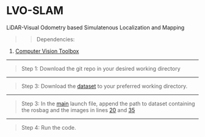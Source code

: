 # LVO-SLAM
LiDAR-Visual Odometry based Simulatenous Localization and Mapping

>> Dependencies:
1. [Computer Vision Toolbox](https://se.mathworks.com/help/vision/examples.html?category=index&exampleproduct=all&s_tid=CRUX_lftnav)
------
> Step 1:
  Download the git repo in your desired working directory
------
> Step 3:
Download the [dataset](https://ltuse-my.sharepoint.com/:f:/g/personal/vignesh_kottayam_viswanathan_ltu_se/Er8p-FoL5qxOrbJ8mRIYj-4BOt-JzyG93nrGKP0kuzprpA?e=b5xyHR) to your preferred working directory. 
------
> Step 3:
  In the [main](lvo_slam_main.m) launch file, append the path to dataset containing the rosbag and the images in lines [20](https://github.com/Astrabrat/LVO-SLAM/blob/d9e9882460313dbeb9ca7d32bf151466acddcd7e/lvo_slam_main.m#L20) and [35](https://github.com/Astrabrat/LVO-SLAM/blob/d9e9882460313dbeb9ca7d32bf151466acddcd7e/lvo_slam_main.m#L35)
------
> Step 4:
Run the code.
